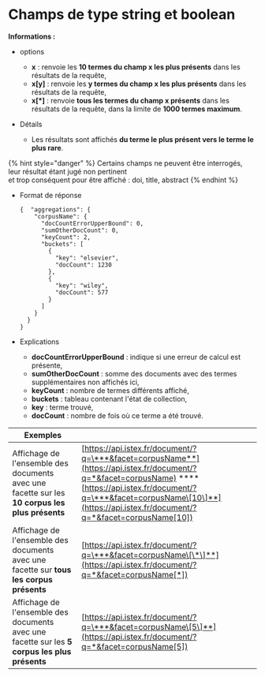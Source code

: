 # Champs de type string et boolean

**Informations :**

* options
  * **x** : renvoie les **10 termes du champ x les plus présents** dans les résultats de la requête,
  * **x\[y\]** : renvoie les **y termes du champ x les plus présents** dans les résultats de la requête,
  * **x\[\*\]** : renvoie **tous les termes du champ x présents** dans les résultats de la requête, dans la limite de **1000 termes maximum**. 
* Détails

  * Les résultats sont affichés **du terme le plus présent vers le terme le plus rare**. 

{% hint style="danger" %}
Certains champs ne peuvent être interrogés, leur résultat étant jugé non pertinent  
et trop conséquent pour être affiché : doi, title, abstract
{% endhint %}

  


* Format de réponse

  ```text
  {  "aggregations": {
      "corpusName": {
        "docCountErrorUpperBound": 0,
        "sumOtherDocCount": 0,
        "keyCount": 2,
        "buckets": [
          {
            "key": "elsevier",
            "docCount": 1230
          },
          {
            "key": "wiley",
            "docCount": 577
          }
        ]
      }
    }
  }
  ```

* Explications
  * **docCountErrorUpperBound** : indique si une erreur de calcul est présente,
  * **sumOtherDocCount** : somme des documents avec des termes supplémentaires non affichés ici,
  * **keyCount** : nombre de termes différents affiché,
  * **buckets** : tableau contenant l'état de collection,
  * **key** : terme trouvé,
  * **docCount** : nombre de fois où ce terme a été trouvé.



| Exemples |  |
| --- | --- |
| Affichage de l'ensemble des documents avec une facette sur les **10 corpus les plus présents** | [https://api.istex.fr/document/?q=\***&facet=corpusName**](https://api.istex.fr/document/?q=*&facet=corpusName) ****[https://api.istex.fr/document/?q=\***&facet=corpusName\[10\]**](https://api.istex.fr/document/?q=*&facet=corpusName[10]) |
| Affichage de l'ensemble des documents avec une facette sur **tous les corpus présents** | [https://api.istex.fr/document/?q=\***&facet=corpusName\[\*\]**](https://api.istex.fr/document/?q=*&facet=corpusName[*]) |
| Affichage de l'ensemble des documents avec une facette sur les **5 corpus les plus présents** | [https://api.istex.fr/document/?q=\***&facet=corpusName\[5\]**](https://api.istex.fr/document/?q=*&facet=corpusName[5]) |


